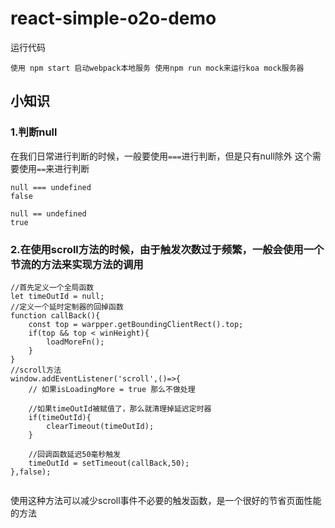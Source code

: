 # react-simple-o2o-demo
运行代码
```
使用 npm start 启动webpack本地服务 使用npm run mock来运行koa mock服务器
```

## 小知识
### 1.判断null
在我们日常进行判断的时候，一般要使用`===`进行判断，但是只有null除外
这个需要使用`==`来进行判断
```
null === undefined
false

null == undefined
true
```

### 2.在使用scroll方法的时候，由于触发次数过于频繁，一般会使用一个节流的方法来实现方法的调用  

```
//首先定义一个全局函数
let timeOutId = null;
//定义一个延时定制器的回掉函数
function callBack(){
    const top = warpper.getBoundingClientRect().top;
    if(top && top < winHeight){
        loadMoreFn();
    }
}
//scroll方法
window.addEventListener('scroll',()=>{
    // 如果isLoadingMore = true 那么不做处理

    //如果timeOutId被赋值了，那么就清理掉延迟定时器
    if(timeOutId){
        clearTimeout(timeOutId);
    }

    //回调函数延迟50毫秒触发
    timeOutId = setTimeout(callBack,50);
},false);


```  
使用这种方法可以减少scroll事件不必要的触发函数，是一个很好的节省页面性能的方法